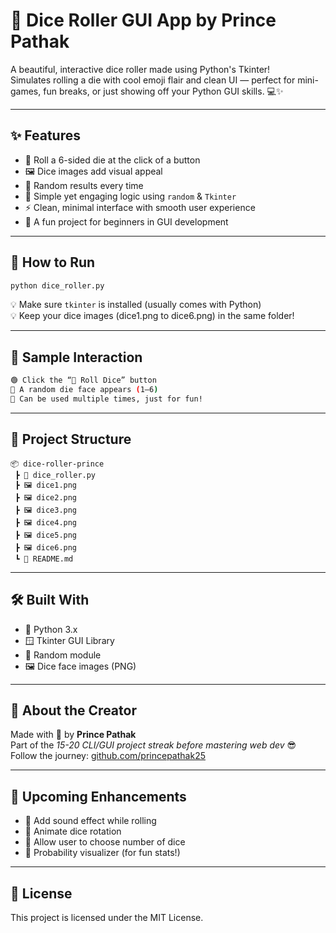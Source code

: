 # 🎲 Dice Roller GUI App by Prince Pathak

A beautiful, interactive dice roller made using Python's Tkinter!  
Simulates rolling a die with cool emoji flair and clean UI — perfect for mini-games, fun breaks, or just showing off your Python GUI skills. 💻✨

---

## ✨ Features

- 🎲 Roll a 6-sided die at the click of a button
- 🖼️ Dice images add visual appeal
- 🔁 Random results every time
- 🧠 Simple yet engaging logic using `random` & `Tkinter`
- ⚡ Clean, minimal interface with smooth user experience
- 💬 A fun project for beginners in GUI development

---

## 🚀 How to Run

```bash
python dice_roller.py
```

💡 Make sure `tkinter` is installed (usually comes with Python)  
💡 Keep your dice images (dice1.png to dice6.png) in the same folder!

---

## 🧠 Sample Interaction

```bash
🟢 Click the “🎲 Roll Dice” button
🎉 A random die face appears (1–6)
📍 Can be used multiple times, just for fun!
```

---

## 📁 Project Structure

```
📦 dice-roller-prince
 ┣ 📄 dice_roller.py
 ┣ 🖼️ dice1.png
 ┣ 🖼️ dice2.png
 ┣ 🖼️ dice3.png
 ┣ 🖼️ dice4.png
 ┣ 🖼️ dice5.png
 ┣ 🖼️ dice6.png
 ┗ 📄 README.md
```

---

## 🛠 Built With

- 🐍 Python 3.x
- 🪟 Tkinter GUI Library
- 🎰 Random module
- 🖼️ Dice face images (PNG)

---

## 📌 About the Creator

Made with 💙 by **Prince Pathak**  
Part of the *15-20 CLI/GUI project streak before mastering web dev* 😎  
Follow the journey: [github.com/princepathak25](https://github.com/princepathak25)

---

## 🌟 Upcoming Enhancements

- 🎵 Add sound effect while rolling
- 🎨 Animate dice rotation
- 🔢 Allow user to choose number of dice
- 🧪 Probability visualizer (for fun stats!)

---

## 📜 License

This project is licensed under the MIT License.
